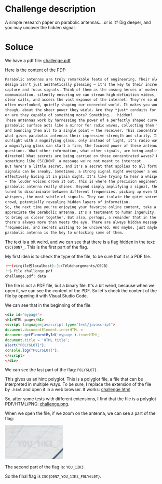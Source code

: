 # Challenge description

A simple research paper on parabolic antennas… or is it?
Dig deeper, and you may uncover the hidden signal.

# Soluce

We have a pdf file: [challenge.pdf](media/challenge.pdf)

Here is the content of the PDF:

```txt
Parabolic antennas are truly remarkable feats of engineering. Their elegant, dish-like
design isn't just aesthetically pleasing – it's the key to their incredible ability to
capture and focus signals. Think of them as the unsung heroes of modern
communication, silently ensuring we can stream high-definition videos, make crystal-
clear calls, and access the vast expanse of the internet. They're so ubiquitous, yet so
often overlooked, quietly shaping our connected world. It makes you wonder,
though, about the sheer power they wield. Are they *just* conduits for information,
or are they capable of something more? Something... hidden?
These antennas work by harnessing the power of a perfectly shaped curve. The
parabolic surface acts like a mirror for radio waves, collecting them from a wide area
and bouncing them all to a single point – the receiver. This concentration of signal is
what gives parabolic antennas their impressive strength and clarity. It's like focusing
sunlight with a magnifying glass, only instead of light, it's radio waves. And just like
a magnifying glass can start a fire, the focused power of these antennas raises
questions. What other information, what other signals, are being amplified and
directed? What secrets are being carried on those concentrated waves? Perhaps even
something like CSC{D0N7_ a message we're not meant to intercept.
But here's a little secret, and it's a secret that applies to all forms of communication:
signals can be sneaky. Sometimes, a strong signal might overpower a weaker one,
effectively hiding it in plain sight. It's like trying to hear a whisper in a crowded room
– the louder voices drown it out. This is where the precision engineering of a
parabolic antenna really shines. Beyond simply amplifying a signal, they can be fine-
tuned to discriminate between different frequencies, picking up even the faintest of
whispers, the most subtle of signals. They can isolate the quiet voices in the digital
crowd, potentially revealing hidden layers of information.
So, the next time you're enjoying your favorite online content, take a moment to
appreciate the parabolic antenna. It's a testament to human ingenuity, quietly working
to bring us closer together. But also, perhaps, a reminder that in the world of signals,
there's always more than meets the eye. There are always hidden messages, masked
frequencies, and secrets waiting to be uncovered. And maybe, just maybe, the
parabolic antenna is the key to unlocking some of them.
```

The text is a bit weird, and we can see that there is a flag hidden in the text: `CSC{D0N7_`. This is the first part of the flag. 

My first idea is to check the type of the file, to be sure that it is a PDF file. 

```sh
┌──(virgile㉿localhost)-[~/Téléchargements/CSCB]
└─$ file challenge.pdf                                                                                                                                      
challenge.pdf: data
```

The file is not a PDF file, but a binary file. It's a bit weird, because when we open it, we can see the content of the PDF. So let's check the content of the file by opening it with Visual Studio Code. 

We can see that in the beginning of the file:

```html
<div id='mypage'>
<h1>HTML page</h1>
<script language=javascript type="text/javascript">
document.documentElement.innerHTML =
document.getElementById('mypage').innerHTML;
document.title = 'HTML title';
alert("P0LY6L0T}");
console.log("P0LY6L0T}");
</script>
</div>
```

We can see the last part of the flag: `P0LY6L0T}`.

This gives us an hint: polyglot. This is a polyglot file, a file that can be interpreted in multiple ways. To be sure, I replace the extension of the file by `.html` and open it in a web browser. It works: [challenge.html](media/challenge.html).

So, after some tests with different extensions, I find that the file is a polyglot PDF/HTML/PNG: [challenge.png](media/challenge.png).

When we open the file, if we zoom on the antenna, we can see a part of the flag: 

![alt text](image.png)

The second part of the flag is: `YOU_1IK3`.

So the final flag is `CSC{D0N7_YOU_1IK3_P0LY6L0T}`.